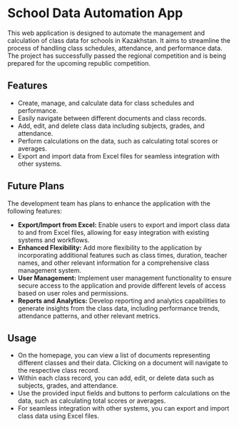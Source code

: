 # School Data Automation App

This web application is designed to automate the management and calculation of class data for schools in Kazakhstan. It aims to streamline the process of handling class schedules, attendance, and performance data. The project has successfully passed the regional competition and is being prepared for the upcoming republic competition.

## Features

- Create, manage, and calculate data for class schedules and performance.
- Easily navigate between different documents and class records.
- Add, edit, and delete class data including subjects, grades, and attendance.
- Perform calculations on the data, such as calculating total scores or averages.
- Export and import data from Excel files for seamless integration with other systems.

## Future Plans

The development team has plans to enhance the application with the following features:

- **Export/Import from Excel:** Enable users to export and import class data to and from Excel files, allowing for easy integration with existing systems and workflows.
- **Enhanced Flexibility:** Add more flexibility to the application by incorporating additional features such as class times, duration, teacher names, and other relevant information for a comprehensive class management system.
- **User Management:** Implement user management functionality to ensure secure access to the application and provide different levels of access based on user roles and permissions.
- **Reports and Analytics:** Develop reporting and analytics capabilities to generate insights from the class data, including performance trends, attendance patterns, and other relevant metrics.

## Usage

- On the homepage, you can view a list of documents representing different classes and their data. Clicking on a document will navigate to the respective class record.
- Within each class record, you can add, edit, or delete data such as subjects, grades, and attendance.
- Use the provided input fields and buttons to perform calculations on the data, such as calculating total scores or averages.
- For seamless integration with other systems, you can export and import class data using Excel files.
